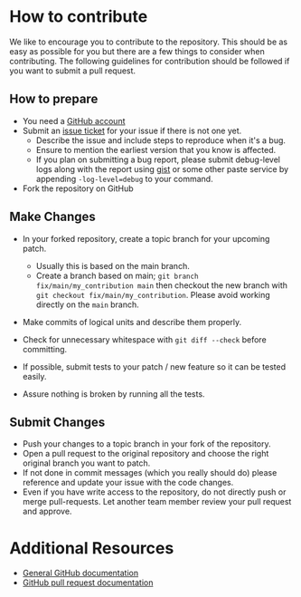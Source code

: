 # How to contribute

We like to encourage you to contribute to the repository. This should be as easy
as possible for you but there are a few things to consider when contributing.
The following guidelines for contribution should be followed if you want to
submit a pull request.

## How to prepare

* You need a [GitHub account](https://github.com/signup/free)
* Submit an [issue ticket](https://github.com/hashicorp/consul-template/issues)
  for your issue if there is not one yet.
	* Describe the issue and include steps to reproduce when it's a bug.
	* Ensure to mention the earliest version that you know is affected.
  * If you plan on submitting a bug report, please submit debug-level logs along
    with the report using [gist](https://gist.github.com/) or some other paste
    service by appending `-log-level=debug` to your command.
* Fork the repository on GitHub

## Make Changes

* In your forked repository, create a topic branch for your upcoming patch.
	* Usually this is based on the main branch.
	* Create a branch based on main; `git branch
	fix/main/my_contribution main` then checkout the new branch with `git
	checkout fix/main/my_contribution`.  Please avoid working directly on the `main` branch.
* Make commits of logical units and describe them properly.
* Check for unnecessary whitespace with `git diff --check` before committing.

* If possible, submit tests to your patch / new feature so it can be tested easily.
* Assure nothing is broken by running all the tests.

## Submit Changes

* Push your changes to a topic branch in your fork of the repository.
* Open a pull request to the original repository and choose the right original branch you want to patch.
* If not done in commit messages (which you really should do) please reference and update your issue with the code changes.
* Even if you have write access to the repository, do not directly push or merge pull-requests. Let another team member review your pull request and approve.

# Additional Resources

* [General GitHub documentation](https://help.github.com/)
* [GitHub pull request documentation](https://help.github.com/send-pull-requests/)
